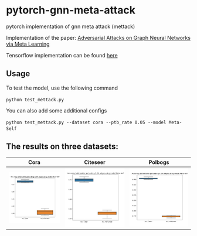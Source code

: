 # pytorch-gnn-meta-attack
pytorch implementation of gnn meta attack (mettack)

Implementation of the paper:
[Adversarial Attacks on Graph Neural Networks via Meta Learning](https://openreview.net/pdf?id=Bylnx209YX)

Tensorflow implementation can be found [here](https://github.com/danielzuegner/gnn-meta-attack)

## Usage
To test the model, use the following command

`python test_mettack.py`

You can also add some additional configs

`python test_mettack.py --dataset cora --ptb_rate 0.05 --model Meta-Self`

## The results on three datasets:


Cora            |  Citeseer | Polbogs
:-------------------------:|:-------------------------:|:-------------------------:
![](results/results_on_cora.png)  |  ![](results/results_on_citeseer.png)|![](results/results_on_polblogs.png)
